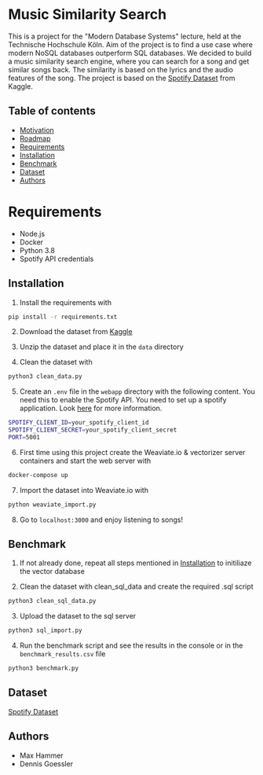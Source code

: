 # Music Similarity Search
This is a project for the "Modern Database Systems" lecture, held at the Technische Hochschule Köln. Aim of the project is to find a use case where modern NoSQL databases outperform SQL databases.
We decided to build a music similarity search engine, where you can search for a song and get similar songs back. The similarity is based on the lyrics and the audio features of the song. The project is based on the [Spotify Dataset](https://www.kaggle.com/datasets/imuhammad/audio-features-and-lyrics-of-spotify-songs) from Kaggle.

## Table of contents
- [Motivation](#motivation)
- [Roadmap](#roadmap)
- [Requirements](#requirements)
- [Installation](#installation)
- [Benchmark](#benchmark)
- [Dataset](#dataset)
- [Authors](#authors)

# Requirements
- Node.js
- Docker
- Python 3.8
- Spotify API credentials
## Installation
1. Install the requirements with
```bash
pip install -r requirements.txt
```
2. Download the dataset from [Kaggle](https://www.kaggle.com/datasets/imuhammad/audio-features-and-lyrics-of-spotify-songs)
3. Unzip the dataset and place it in the `data` directory

4. Clean the dataset with 
```bash
python3 clean_data.py
```

5. Create an `.env` file in the `webapp` directory with the following content. You need this to enable the Spotify API. You need to set up a spotify application. Look [here](https://developer.spotify.com/documentation/web-api/concepts/apps) for more information.
```bash
SPOTIFY_CLIENT_ID=your_spotify_client_id
SPOTIFY_CLIENT_SECRET=your_spotify_client_secret
PORT=5001
```

6. First time using this project create the Weaviate.io & vectorizer server containers and start the web server with
```bash
docker-compose up
```

7. Import the dataset into Weaviate.io with
```bash
python weaviate_import.py
```

8. Go to `localhost:3000` and enjoy listening to songs!
## Benchmark

1. If not already done, repeat all steps mentioned in [Installation](#installation) to initiliaze the vector database

2. Clean the dataset with clean_sql_data and create the required .sql script
```bash
python3 clean_sql_data.py
```

3. Upload the dataset to the sql server
```bash
python3 sql_import.py
```

4. Run the benchmark script and see the results in the console or in the `benchmark_results.csv` file
```bash
python3 benchmark.py
```

## Dataset
[Spotify Dataset](https://www.kaggle.com/datasets/imuhammad/audio-features-and-lyrics-of-spotify-songs)

## Authors
- Max Hammer
- Dennis Goessler